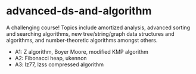 # advanced-ds-and-algorithm
A challenging course! 
Topics include amortized analysis, advanced sorting and searching algorithms, new tree/string/graph data structures and algorithms, and number-theoretic algorithms amongst others.
- A1: Z algorithm, Boyer Moore, modified KMP algorithm
- A2: Fibonacci heap, ukennon
- A3: lz77, lzss compressed algorithm

